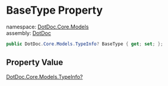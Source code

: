 ﻿# BaseType Property

namespace: [DotDoc\.Core\.Models](../../DotDoc.Core.Models.md)<br />
assembly: [DotDoc](../../../DotDoc.md)



```csharp
public DotDoc.Core.Models.TypeInfo? BaseType { get; set; };
```

## Property Value

[DotDoc\.Core\.Models\.TypeInfo?](../../../DotDoc/DotDoc.Core.Models/TypeInfo.md)

